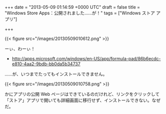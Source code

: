 
+++
date = "2013-05-09 01:14:59 +0000 UTC"
draft = false
title = "Windows Store Apps：公開されました……が！"
tags = ["Windows ストア アプリ"]

+++


{{< figure src="/images/20130509010612.png"  >}}

ーぃ、わーぃ！

<ul>
<li><a href="http://apps.microsoft.com/windows/en-US/app/formula-pad/86b6ecdc-e810-4aa2-9bdb-bb0da5b34737">http://apps.microsoft.com/windows/en-US/app/formula-pad/86b6ecdc-e810-4aa2-9bdb-bb0da5b34737</a></li>
</ul>……が、いつまでたってもインストールできません。

{{< figure src="/images/20130509010758.png"  >}}

かにアプリの公開 Web ページはできているのだけれど、リンクをクリックして「ストア」アプリで開いても詳細画面に移行せず、インストールできない。なぜだ。

